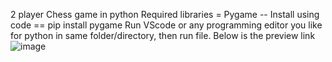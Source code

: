 2 player Chess game in python
Required libraries = Pygame -- Install using code == pip install pygame
Run VScode or any programming editor you like for python in same folder/directory, then run file.
Below is the preview link
![image](https://github.com/I-am-Skboss/Chess/assets/98142467/d6037f84-c0d8-457f-a737-c55f94f8dbd3)
